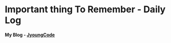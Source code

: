 # Important thing To Remember - Daily Log

#### My Blog - [JyoungCode](http://jyoungcode.github.io/)


